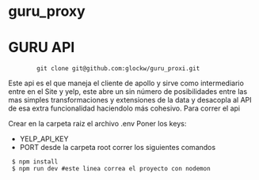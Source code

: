 # guru_proxy

# GURU API

```
        git clone git@github.com:glockw/guru_proxi.git
```
     
Este api es el que maneja el cliente de apollo y sirve como intermediario entre en el Site y yelp, este abre un sin número de posibilidades entre las mas simples transformaciones y extensiones de la data y desacopla al API de esa extra funcionalidad haciendolo más cohesivo. Para correr el api

Crear en la carpeta raiz el archivo .env
Poner los keys:
- YELP_API_KEY 
- PORT
desde la carpeta root correr los siguientes comandos
```
 $ npm install
 $ npm run dev #este linea correa el proyecto con nodemon
 ```
